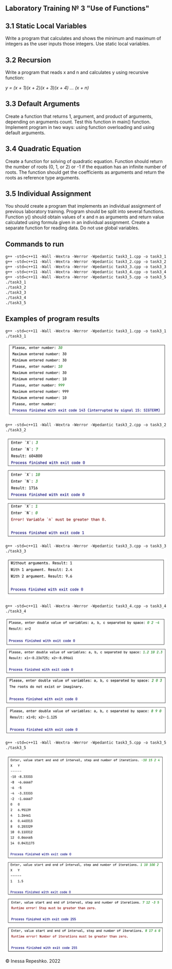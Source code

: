 ## Laboratory Training № 3 "Use of Functions"

## 3.1 Static Local Variables

Write a program that calculates and shows the minimum and maximum of integers as the user inputs those integers. Use static local variables.

## 3.2 Recursion

Write a program that reads x and n and calculates y using recursive function:

*y = (x + 1)(x + 2)(x + 3)(x + 4) ... (x + n)*

## 3.3 Default Arguments

Create a function that returns 1, argument, and product of arguments, depending on arguments count. Test this function in main() function. Implement program in two ways: using function overloading and using default arguments.

## 3.4 Quadratic Equation

Create a function for solving of quadratic equation. Function should return the number of roots (0, 1, or 2) or -1 if the equation has an infinite number of roots. The function should get the coefficients as arguments and return the roots as reference type arguments.

## 3.5 Individual Assignment

You should create a program that implements an individual assignment of previous laboratory training. Program should be split into several functions. Function y() should obtain values of x and n as arguments and return value calculated using formula given in an individual assignment. Create a separate function for reading data. Do not use global variables.


## Commands to run
```
g++ -std=c++11 -Wall -Wextra -Werror -Wpedantic task3_1.cpp -o task3_1
g++ -std=c++11 -Wall -Wextra -Werror -Wpedantic task3_2.cpp -o task3_2
g++ -std=c++11 -Wall -Wextra -Werror -Wpedantic task3_3.cpp -o task3_3
g++ -std=c++11 -Wall -Wextra -Werror -Wpedantic task3_4.cpp -o task3_4
g++ -std=c++11 -Wall -Wextra -Werror -Wpedantic task3_5.cpp -o task3_5
./task3_1
./task3_2
./task3_3
./task3_4
./task3_5
```


## Examples of program results
```
g++ -std=c++11 -Wall -Wextra -Werror -Wpedantic task3_1.cpp -o task3_1
./task3_1
```
![task3_1](https://github.com/InessaRepeshko/programming-basics/blob/main/part1/lab3/screens/task3_1.png)

```
g++ -std=c++11 -Wall -Wextra -Werror -Wpedantic task3_2.cpp -o task3_2
./task3_2
```
![task3_2](https://github.com/InessaRepeshko/programming-basics/blob/main/part1/lab3/screens/task3_2.png)

```
g++ -std=c++11 -Wall -Wextra -Werror -Wpedantic task3_3.cpp -o task3_3
./task3_3
```
![task3_3](https://github.com/InessaRepeshko/programming-basics/blob/main/part1/lab3/screens/task3_3.png)

```
g++ -std=c++11 -Wall -Wextra -Werror -Wpedantic task3_4.cpp -o task3_4
./task3_4
```
![task3_4](https://github.com/InessaRepeshko/programming-basics/blob/main/part1/lab3/screens/task3_4.png)

```
g++ -std=c++11 -Wall -Wextra -Werror -Wpedantic task3_5.cpp -o task3_5
./task3_5
```
![task3_5](https://github.com/InessaRepeshko/programming-basics/blob/main/part1/lab3/screens/task3_5.png)

© Inessa Repeshko. 2022
